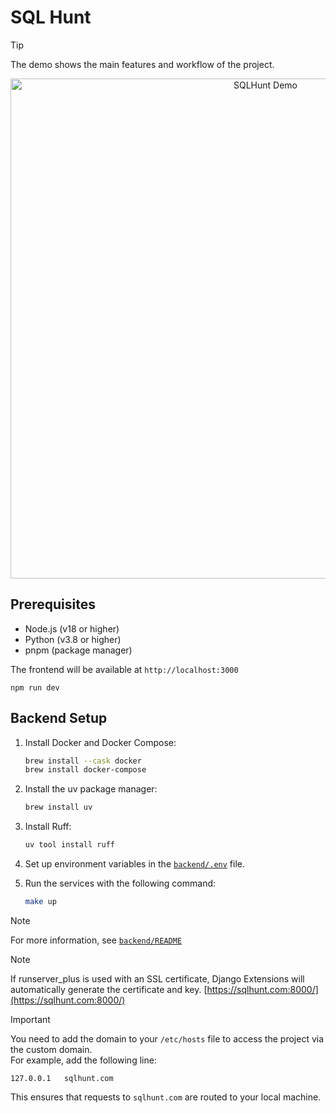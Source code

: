 # SQL Hunt

> [!TIP]
> The demo shows the main features and workflow of the project.
<p align="center">
  <img src="demo.gif" alt="SQLHunt Demo" width="800"/>
</p>

## Prerequisites

- Node.js (v18 or higher)
- Python (v3.8 or higher)
- pnpm (package manager)

The frontend will be available at `http://localhost:3000`

   ```
   npm run dev
   ```

## Backend Setup

1. Install Docker and Docker Compose:

   ```bash
   brew install --cask docker
   brew install docker-compose

2. Install the uv package manager:

   ```bash
   brew install uv 
   ```

3. Install Ruff:

   ```bash
   uv tool install ruff
   ```

4. Set up environment variables in the [`backend/.env`](./backend/.env) file.

5. Run the services with the following command:
    ```bash
    make up
    ```

> [!NOTE]
> For more information, see [`backend/README`](./backend/README.md)

> [!NOTE]
> If runserver_plus is used with an SSL certificate, Django Extensions will automatically generate the certificate and key. [https://sqlhunt.com:8000/](https://sqlhunt.com:8000/)

> [!IMPORTANT]
>
> You need to add the domain to your `/etc/hosts` file to access the project via the custom domain.  
> For example, add the following line:
>
> ```
> 127.0.0.1   sqlhunt.com
> ```
>
> This ensures that requests to `sqlhunt.com` are routed to your local machine.
